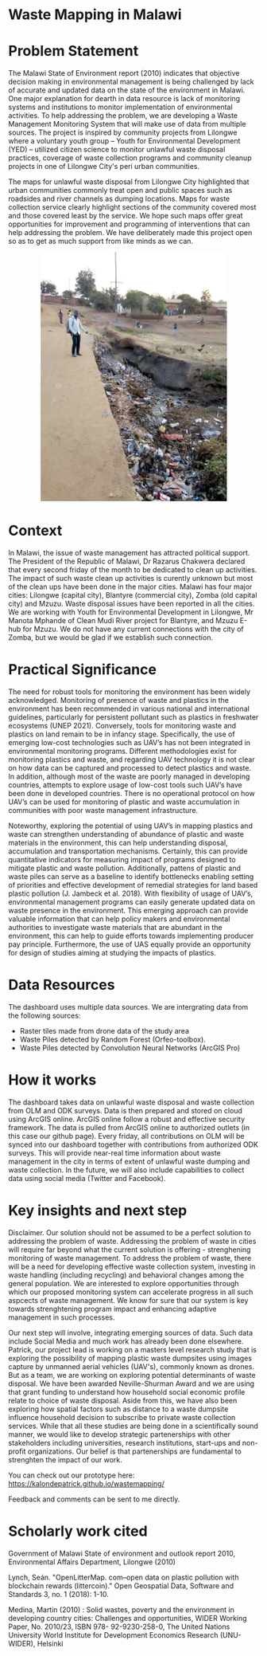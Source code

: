 # Waste Mapping in Malawi

# Problem Statement

The Malawi State of Environment report (2010) indicates that objective decision making in environmental management is being challenged by lack of accurate and updated data on the state of the environment in Malawi. One major explanation for dearth in data resource is lack of monitoring systems and institutions to monitor implementation of environmental activities. To help addressing the problem, we are developing a Waste Management Monitoring System that will make use of data from multiple sources. The project is inspired by community projects from Lilongwe where a voluntary youth group – Youth for Environmental Development (YED) – utilized citizen science to monitor unlawful waste disposal practices, coverage of waste collection programs and community cleanup projects in one of Lilongwe City's peri urban communities.  

The maps for unlawful waste disposal from Lilongwe City highlighted that urban communities commonly treat open and public spaces such as roadsides and river channels as dumping locations. Maps for waste collection service clearly highlight sections of the community covered most and those covered least by the service. We hope such maps offer great opportunities for improvement and programming of interventions that can help addressing the problem. We have deliberately made this project open so as to get as much support from like minds as we can.

<p align="center">
  <img height="500" src="https://github.com/Kalondepatrick/community_waste_Management/blob/main/image.jpeg">
</p>

# Context

In Malawi, the issue of waste management has attracted political support.  The President of the Republic of Malawi, Dr Razarus Chakwera declared that every second friday of the month to be dedicated to clean up activities. The impact of such waste clean up activities is curently unknown but most of the clean ups have been done in the major cities. Malawi has four major cities: Lilongwe (capital city), Blantyre (commercial city), Zomba (old capital city) and Mzuzu. Waste disposal issues have been reported in all the cities. We are working with Youth for Environmental Development in Lilongwe, Mr Manota Mphande of Clean Mudi River project for Blantyre, and Mzuzu E-hub for Mzuzu. We do not have any current connections with the city of Zomba, but we would be glad if we establish such connection. 

# Practical Significance

The need for robust tools for monitoring the environment has been widely acknowledged. Monitoring of presence of waste and plastics in the environment has been recommended in various national and international guidelines, particularly for persistent pollutant such as plastics in freshwater ecosystems (UNEP 2021). Conversely, tools for monitoring waste and plastics on land remain to be in infancy stage. Specifically, the use of emerging low-cost technologies such as UAV’s has not been integrated in environmental monitoring programs. Different methodologies exist for monitoring plastics and waste, and regarding UAV technology it is not clear on how data can be captured and processed to detect plastics and waste. In addition, although most of the waste are poorly managed in developing countries, attempts to explore usage of low-cost tools such UAV’s have been done in developed countries. There is no operational protocol on how UAV’s can be used for monitoring of plastic and waste accumulation in communities with poor waste management infrastructure. 

Noteworthy, exploring the potential of using UAV’s in mapping plastics and waste can strengthen understanding of abundance of plastic and waste materials in the environment, this can help understanding disposal, accumulation and transportation mechanisms.  Certainly, this can provide quantitative indicators for measuring impact of programs designed to mitigate plastic and waste pollution. Additionally, pattens of plastic and waste piles can serve as a baseline to identify bottlenecks enabling setting of priorities and effective development of remedial strategies for land based plastic pollution (J. Jambeck et al. 2018). With flexibility of usage of UAV’s, environmental management programs can easily generate updated data on waste presence in the environment. This emerging approach can provide valuable information that can help policy makers and environmental authorities to investigate waste materials that are abundant in the environment, this can help to guide efforts towards implementing producer pay principle. Furthermore, the use of UAS equally provide an opportunity for design of studies aiming at studying the impacts of plastics. 

# Data Resources

The dashboard uses multiple data sources. We are intergrating data from the following sources:
- Raster tiles made from drone data of the study area
- Waste Piles detected by Random Forest (Orfeo-toolbox).
- Waste Piles detected by Convolution Neural Networks (ArcGIS Pro)


# How it works

The dashboard takes data on unlawful waste disposal and waste collection from OLM and ODK surveys. Data is then prepared and stored on cloud using ArcGIS online. ArcGIS online follow a robust and effective security framework. The data is pulled from ArcGIS online to authorized outlets (in this case our github page). Every friday, all contributions on OLM will be synced into our dashboard together with contributions from authorized ODK surveys. This will provide near-real time information about waste management in the city in terms of extent of unlawful waste dumping and waste collection. In the future, we will also include capabilities to collect data using social media (Twitter and Facebook). 

# Key insights and next step

Disclaimer. Our solution should not be assumed to be a perfect solution to addressing the problem of waste. Addressing the problem of waste in cities will require far beyond what the current solution is offering - strenghening monitoring of waste management. To address the problem of waste, there will be a need for developing effective waste collection system, investing in waste handling (including recycling) and behavioral changes among the general population. We are interested to explore opportunities through which our proposed monitoring system can accelerate progress in all such aspcects of waste management. We know for sure that our system is key towards strenghtening program impact and enhancing adaptive management in such processes. 

Our next step will involve, integrating emerging sources of data. Such data include Social Media and much work has already been done elsewhere. Patrick, our project lead is working on a masters level research study that is exploring the possibility of mapping plastic waste dumpsites using images capture by unmanned aerial vehicles (UAV's), commonly known as drones. But as a team, we are working on exploring potential determinants of waste disposal. We have been awarded Neville-Shurman Award and we are using that grant funding to understand how household social economic profile relate to choice of waste disposal. Aside from this, we have also been exploring how spatial factors such as distance to a waste dumpsite influence household decision to subscribe to private waste collection services. While that all these studies are being done in a scientifically sound manner, we would like to develop strategic partenerships with other stakeholders including universities, research institutions, start-ups and non-profit organizations. Our belief is that partenerships are fundamental to strenghten the impact of our work. 

You can check out our prototype here: https://kalondepatrick.github.io/wastemapping/

Feedback and comments can be sent to me directly. 

# Scholarly work cited

Government of Malawi State of environment and outlook report 2010, Environmental Affairs Department, Lilongwe (2010)

Lynch, Seán. "OpenLitterMap. com–open data on plastic pollution with blockchain rewards (littercoin)." Open Geospatial Data, Software and Standards 3, no. 1 (2018): 1-10.

Medina, Martin (2010) : Solid wastes, poverty and the environment in developing country 	cities: 	Challenges and opportunities, WIDER Working Paper, No. 2010/23, ISBN 978-	92-9230-258-0, 	The United Nations University World Institute for 	Development Economics Research (UNU-	WIDER), Helsinki

